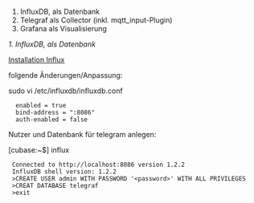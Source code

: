 
1.  InfluxDB, als Datenbank
2.  Telegraf als Collector (inkl. mqtt_input-Plugin)
3.  Grafana als Visualisierung

*1. InfluxDB, als Datenbank*

 [Installation Influx](https://docs.influxdata.com/influxdb/v1.7/introduction/installation/)
 
 folgende Änderungen/Anpassung:
 
 sudo vi /etc/influxdb/influxdb.conf  


```
  enabled = true   
  bind-address = ":8086"   
  auth-enabled = false 
```

Nutzer und Datenbank für telegram anlegen:

[cubase:~$] influx

 
```
 Connected to http://localhost:8086 version 1.2.2  
 InfluxDB shell version: 1.2.2  
 >CREATE USER admin WITH PASSWORD '<password>' WITH ALL PRIVILEGES  
 >CREAT DATABASE telegraf  
 >exit
```
